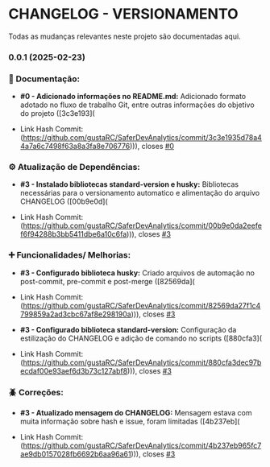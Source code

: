 # CHANGELOG - VERSIONAMENTO

Todas as mudanças relevantes neste projeto são documentadas aqui.

### 0.0.1 (2025-02-23)


### 📘 Documentação:

* **#0 - Adicionado informações no README.md:** Adicionado formato adotado no fluxo de trabalho Git, entre outras informações do objetivo do projeto ([3c3e193](
- Link Hash Commit: (https://github.com/gustaRC/SaferDevAnalytics/commit/3c3e1935d78a44a7a6c7498f63a8a3fa8e706776))), closes [#0]( )


### ⚙️ Atualização de Dependências:

* **#3 - Instalado bibliotecas standard-version e husky:** Bibliotecas necessárias para o versionamento automatico e alimentação do arquivo CHANGELOG ([00b9e0d](
- Link Hash Commit: (https://github.com/gustaRC/SaferDevAnalytics/commit/00b9e0da2eefef6f94288b3bb5411dbe6a10c6fa))), closes [#3]( )


### ➕ Funcionalidades/ Melhorias:

* **#3 - Configurado biblioteca husky:** Criado arquivos de automação no post-commit, pre-commit e post-merge ([82569da](
- Link Hash Commit: (https://github.com/gustaRC/SaferDevAnalytics/commit/82569da27f1c4799859a2ad3cbc67af8e298190a))), closes [#3]( )
* **#3 - Configurado biblioteca standard-version:** Configuração da estilização do CHANGELOG e adição de comando no scripts ([880cfa3](
- Link Hash Commit: (https://github.com/gustaRC/SaferDevAnalytics/commit/880cfa3dec97becdaf00e93aef6d3b73c127abf8))), closes [#3]( )


### 🪲 Correções:

* **#3 - Atualizado mensagem do CHANGELOG:** Mensagem estava com muita informação sobre hash e issue, foram limitadas ([4b237eb](
- Link Hash Commit: (https://github.com/gustaRC/SaferDevAnalytics/commit/4b237eb965fc7ae9db0157028fb6692b6aa96a61))), closes [#3]( )
